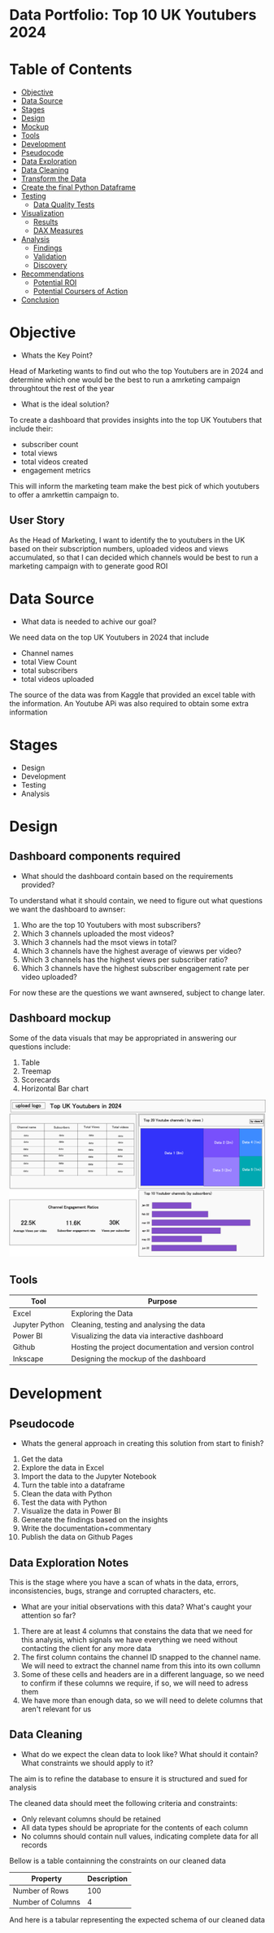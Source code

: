 # Data Portfolio: Top 10 UK Youtubers 2024

# Table of Contents
-	[Objective](#objective)
-	[Data Source](#data-source)
-	[Stages](#stages)
-	[Design](#design)
   -	[Mockup](#mockup)
   -	[Tools](#tools)
-	[Development](#development)
   - [Pseudocode](#pseudocode)
   - [Data Exploration](#data-exploration)
   - [Data Cleaning](#data-cleaning)
   - [Transform the Data](#transform-data)
   - [Create the final Python Dataframe](#python-dataframe)
- [Testing](#testing)
  - [Data Quality Tests](#data-quality-tests)
- [Visualization](#visualization)
  - [Results](#results)
  - [DAX Measures](#dax-measures)
- [Analysis](#analysis)
  - [Findings](#findings)
  - [Validation](#validation)
  - [Discovery](#discovery)
- [Recommendations](#recommendations)
  - [Potential ROI](#potential-roi)
  - [Potential Coursers of Action](#potential-action)
- [Conclusion](#conclusion)

# Objective
   - Whats the Key Point?

Head of Marketing wants to find out who the top Youtubers are in 2024 and determine which one would be the best to run a amrketing campaign throughtout the rest of the year

   - What is the ideal solution?

To create a dashboard that provides insights into the top UK Youtubers that include their:
- subscriber count
- total views
- total videos created
- engagement metrics

This will inform the marketing team make the best pick of which youtubers to offer a amrkettin campaign to.

## User Story
  As the Head of Marketing, I want to identify the to youtubers in the UK based on their subscription numbers, uploaded videos and views accumulated, so that I can decided which channels would be best to run a marketing campaign with to generate good ROI

# Data Source
- What data is needed to achive our goal?

We need data on the top UK Youtubers in 2024 that include
- Channel names
- total View Count
- total subscribers
- total videos uploaded

The source of the data was from Kaggle that provided an excel table with the information. An Youtube APi was also required to obtain some extra information

# Stages
- Design
- Development
- Testing
- Analysis


# Design

## Dashboard components required
- What should the dashboard contain based on the requirements provided?

To understand what it should contain, we need to figure out what questions we want the dashboard to awnser:
1. Who are the top 10 Youtubers with most subscribers?
2. Which 3 channels uploaded the most videos?
3. Which 3 channels had the msot views in total?
4. Which 3 channels have the highest average of viewws per video?
5. Which 3 channels has the highest views per subscriber ratio?
6. Which 3 channels have the highest subscriber engagement rate per video uploaded?

For now these are the questions we want awnsered, subject to change later.

## Dashboard mockup

Some of the data visuals that may be appropriated in answering our questions include:
1. Table
2. Treemap
3. Scorecards
4. Horizontal Bar chart

![Dashboard-Mockup](assets/images/dashboard_mockup.png)

## Tools

| Tool | Purpose |
| --- | --- |
| Excel | Exploring the Data |
| Jupyter Python | Cleaning, testing and analysing the data |
| Power BI | Visualizing the data via interactive dashboard |
| Github | Hosting the project documentation and version control |
| Inkscape | Designing the mockup of the dashboard |

# Development

## Pseudocode

- Whats the general approach in creating this solution from start to finish?

1. Get the data
2. Explore the data in Excel
3. Import the data to the Jupyter Notebook
4. Turn the table into a dataframe
5. Clean the data with Python
6. Test the data with Python
7. Visualize the data in Power BI
8. Generate the findings based on the insights
9. Write the documentation+commentary
10. Publish the data on Github Pages

## Data Exploration Notes
This is the stage where you have a scan of whats in the data, errors, inconsistencies, bugs, strange and corrupted characters, etc.
- What are your initial observations with this data? What's caught your attention so far?

1. There are at least 4 columns that constains the data that we need for this analysis, which signals we have everything we need without contacting the client for any more data
2. The first column contains the channel ID snapped to the channel name. We will need to extract the channel name from this into its own collumn
3. Some of these cells and headers are in a different language, so we need to confirm if these columns we require, if so, we will need to adress them
4. We have more than enough data, so we will need to delete columns that aren't relevant for us

## Data Cleaning

- What do we expect the clean data to look like? What should it contain? What constraints we should apply to it?

The aim is to refine the database to ensure it is structured and sued for analysis

The cleaned data should meet the following criteria and constraints:
- Only relevant columns should be retained
- All data types should be apropriate for the contents of each column
- No columns should contain null values, indicating complete data for all records

Bellow is a table containning the constraints on our cleaned data

| Property | Description |
| --- | --- |
| Number of Rows | 100 |
Number of Columns | 4 |

And here is a tabular representing the expected schema of our cleaned data
